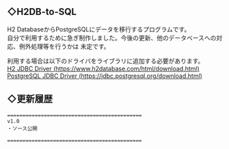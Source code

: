 ## ◇H2DB-to-SQL
  
H2 DatabaseからPostgreSQLにデータを移行するプログラムです。  
自分で利用するために急ぎ制作しました。今後の更新、他のデータベースへの対応、例外処理等を行うかは 未定です。  
  
利用する場合は以下のドライバをライブラリに追加する必要があります。  
[H2 JDBC Driver (https://www.h2database.com/html/download.html)](https://www.h2database.com/html/download.html)  
[PostgreSQL JDBC Driver (https://jdbc.postgresql.org/download.html)](https://jdbc.postgresql.org/download.html)  
  
## ◇更新履歴
```
============================================
v1.0
・ソース公開

============================================
```
